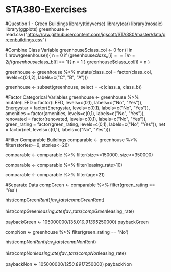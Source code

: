 # STA380-Exercises
#Question 1 - Green Buildings
library(tidyverse)
library(car)
library(mosaic)
library(ggplots)
greenhouse <- read.csv("https://raw.githubusercontent.com/jgscott/STA380/master/data/greenbuildings.csv")

#Combine Class Variable
greenhouse$class_col <- 0
for (i in 1:nrow(greenhouse)){
  n = 0
  if (greenhouse$class_a[i] == 1){
    n = 2
  }
  if (greenhouse$class_b[i] == 1){
    n = 1
  }
  greenhouse$class_col[i] = n
}

greenhouse <- greenhouse %>% 
  mutate(class_col = factor(class_col, levels=c(0,1,2), labels=c("C", "B", "A")))

greenhouse <- subset(greenhouse, select = -c(class_a, class_b))

#Factor Categorical Variables
greenhouse <- greenhouse %>% 
  mutate(LEED = factor(LEED, levels=c(0,1), labels=c("No", "Yes")), 
         Energystar = factor(Energystar, levels=c(0,1), labels=c("No", "Yes")),
         amenities = factor(amenities, levels=c(0,1), labels=c("No", "Yes")),
         renovated = factor(renovated, levels=c(0,1), labels=c("No", "Yes")),
         green_rating = factor(green_rating, levels=c(0,1), labels=c("No", "Yes")),
         net = factor(net, levels=c(0,1), labels=c("No", "Yes")))

#Filter Comparable Buildings
comparable <- greenhouse %>% 
  filter(stories>=9, stories<=26)

comparable <- comparable %>% 
  filter(size>=150000, size<=350000)

comparable <- comparable %>% 
  filter(leasing_rate>10)

comparable <- comparable %>% 
  filter(age<21)

#Separate Data
compGreen <- comparable %>% 
  filter(green_rating == 'Yes')

hist(compGreen$Rent)
fav_stats(compGreen$Rent)

hist(compGreen$leasing_rate)
fav_stats(compGreen$leasing_rate)

paybackGreen <- 105000000/(35.01*0.91395*250000)
paybackGreen

compNon <- greenhouse %>% 
  filter(green_rating == 'No')

hist(compNon$Rent)
fav_stats(compNon$Rent)

hist(compNon$leasing_rate)
fav_stats(compNon$leasing_rate)

paybackNon <- 105000000/(25*0.8917*250000)
paybackNon
